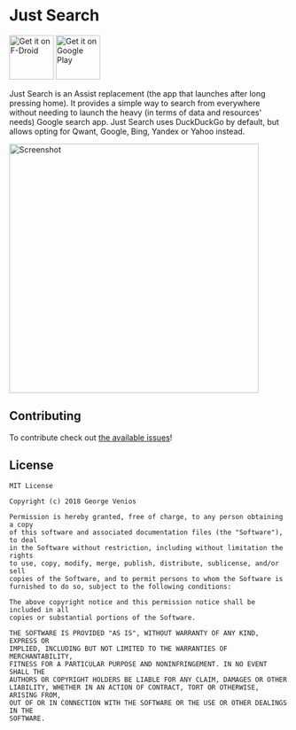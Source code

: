 # Just Search

[<img alt="Get it on F-Droid" height="80" src="https://f-droid.org/badge/get-it-on.png">](https://f-droid.org/packages/co.pxhouse.sas/)
[<img alt="Get it on Google Play" height="80" src="https://play.google.com/intl/en_us/badges/images/generic/en_badge_web_generic.png">](https://play.google.com/store/apps/details?id=co.pxhouse.sas)

Just Search is an Assist replacement (the app that launches after long pressing home). 
It provides a simple way to search from everywhere without needing to launch the heavy (in terms of data and resources' needs) Google search app.
Just Search uses DuckDuckGo by default, but allows opting for Qwant, Google, Bing, Yandex or Yahoo instead. 

[<img alt="Screenshot" height="450" src="https://github.com/veniosg/JustSearch/blob/master/screenshot.png">](https://github.com/veniosg/JustSearch/blob/master/screenshot.png) 

## Contributing 
To contribute check out [the available issues](https://github.com/veniosg/JustSearch/issues)!

## License

    MIT License
    
    Copyright (c) 2018 George Venios
    
    Permission is hereby granted, free of charge, to any person obtaining a copy
    of this software and associated documentation files (the "Software"), to deal
    in the Software without restriction, including without limitation the rights
    to use, copy, modify, merge, publish, distribute, sublicense, and/or sell
    copies of the Software, and to permit persons to whom the Software is
    furnished to do so, subject to the following conditions:
    
    The above copyright notice and this permission notice shall be included in all
    copies or substantial portions of the Software.
    
    THE SOFTWARE IS PROVIDED "AS IS", WITHOUT WARRANTY OF ANY KIND, EXPRESS OR
    IMPLIED, INCLUDING BUT NOT LIMITED TO THE WARRANTIES OF MERCHANTABILITY,
    FITNESS FOR A PARTICULAR PURPOSE AND NONINFRINGEMENT. IN NO EVENT SHALL THE
    AUTHORS OR COPYRIGHT HOLDERS BE LIABLE FOR ANY CLAIM, DAMAGES OR OTHER
    LIABILITY, WHETHER IN AN ACTION OF CONTRACT, TORT OR OTHERWISE, ARISING FROM,
    OUT OF OR IN CONNECTION WITH THE SOFTWARE OR THE USE OR OTHER DEALINGS IN THE
    SOFTWARE.
